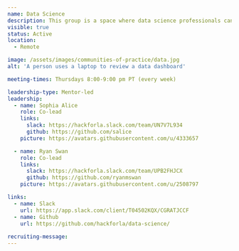 ```yaml
---
name: Data Science
description: This group is a space where data science professionals can come together to share effective practices, give and get mentorship, and workshop group projects.
visible: true
status: Active
location:
  - Remote

image: /assets/images/communities-of-practice/data.jpg
alt: 'A person uses a laptop to review a data dashboard'

meeting-times: Thursdays 8:00-9:00 pm PT (every week)

leadership-type: Mentor-led
leadership:
  - name: Sophia Alice
    role: Co-lead
    links:
      slack: https://hackforla.slack.com/team/UN7V7L934
      github: https://github.com/salice
    picture: https://avatars.githubusercontent.com/u/4333657

  - name: Ryan Swan
    role: Co-lead
    links:
      slack: https://hackforla.slack.com/team/UPB2FHJCX
      github: https://github.com/ryanmswan
    picture: https://avatars.githubusercontent.com/u/2508797

links:
  - name: Slack
    url: https://app.slack.com/client/T04502KQX/CGRATJCCF
  - name: Github
    url: https://github.com/hackforla/data-science/
  
recruiting-message:
---
```

